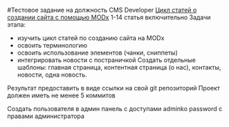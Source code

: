 #Тестовое задание на должность CMS Developer
[Цикл статей о создании сайта с помощью MODx](http://efimov.ws/main/develop/modx/instrukcziya-po-sozdaniyu-sajta-urok1.html) 1-14 статья включительно
Задачи этапа: 
- изучить цикл статей по созданию сайта на MODx
- освоить терминологию
- освоить использование элементов (чанки, сниппеты)
- интегрировать новости с постраничкой
Создать отдельные шаблоны: главная страница, контентная страница (о нас), контакты, новости, одна новость.

Результат предоставить в виде ссылки на свой git репозиторий
Проект должен иметь не менее 5 коммитов

Создать пользователя в админ панель с доступами adminko password с правами администратора